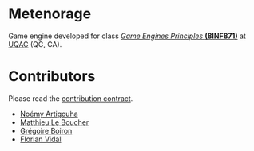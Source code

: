 # Metenorage
Game engine developed for class [*Game Engines Principles* **(8INF871)**](http://cours.uqac.ca/8INF871) at [UQAC](https://uqac.ca) (QC, CA).

# Contributors

Please read the [contribution contract](CONTRIBUTING.md).

- [Noémy Artigouha](https://github.com/Nono2602)
- [Matthieu Le Boucher](https://github.com/Meight)
- [Grégoire Boiron](https://github.com/Graygzou)
- [Florian Vidal](https://github.com/FlorianVidal66)
